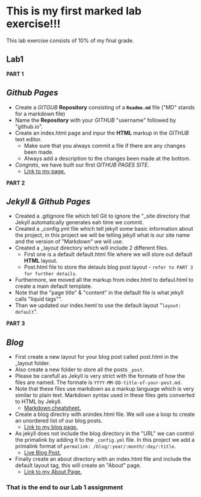 # This is my first marked lab exercise!!!
This lab exercise consists of 10% of my final grade.

## Lab1
**PART 1**
## _Github Pages_
- Create a *GITGUB* **Repository** consisting of a **`Readme.md`** file ("MD" stands for a markdown file)
- Name the **Repository** with your *GITHUB* "username" followed by "github.io".
- Create an index.html page and inpur the **HTML** markup in the *GITHUB* text editor. 
  - Make sure that you always commit a file if there are any changes been made. 
  - Always add a description to the changes been made at the bottom.
- *Congrats*, we have built our first *GITHUB PAGES SITE*.
  - [Link to my page.](https://npk2001.github.io/)

**PART 2**
## _Jekyll & Github Pages_
- Created a .gitignore file which tell Git to ignore the "_site directory that Jekyll automatically generates eah time we commit. 
- Created a _config.yml file which tell jekyll some basic information about the project, in this project we will be telling jekyll what is our site name and the version of "Markdown" we will use. 
- Created a _layout directory which will include 2 different files.
  - First one is a default default.html file where we will store out default **HTML** layout.
  - Post.html file to store the detauls blog post layout - `refer to PART 3 for further details`.
- Furthermore, we moved all the markup from index.html to defaul.html to create a main default template. 
- Note that the "page title" & "content" in the default file is what jekyll calls "liquid tags"".
- Than we updated our index.heml to use the default layout "`layout: default`".

**PART 3**
## _Blog_
- First create a new layout for your blog post called post.html in the _layout folder.
- Also create a new folder to store all the posts `_post`.
- Please be carefull as Jekyll is very strict with the formate of how the files are named. The formate is `YYYY-MM-DD-title-of-your-post.md`.
- Note that these files use markdown as a markup language which is very similar to plain text. Markdown syntax used in these files gets converted to HTML by Jekyll.
  - [Markdown cheatsheet.](https://packetlife.net/media/library/16/Markdown.pdf)
- Create a blog directry with anindex.html file. We will use a loop to create an unordered list of our blog posts. 
  - [Link to my blog page.](https://npk2001.github.io/blog/)
- As jekyll does not include the blog directory in the "URL" we can control the primalink by adding it to the `_config.yml` file. In this project we add a primalink format of `permalink: /blog/:year/:month/:day/:title`.
  - [Live Blog Post.](https://npk2001.github.io/blog/2021/09/30/site-launched)
- Finally create an about directory with an index.html file and include the default layout tag, this will create an "About" page. 
  - [Link to my About Page.](https://npk2001.github.io/about/)

### That is the end to our Lab 1 assignment ###
